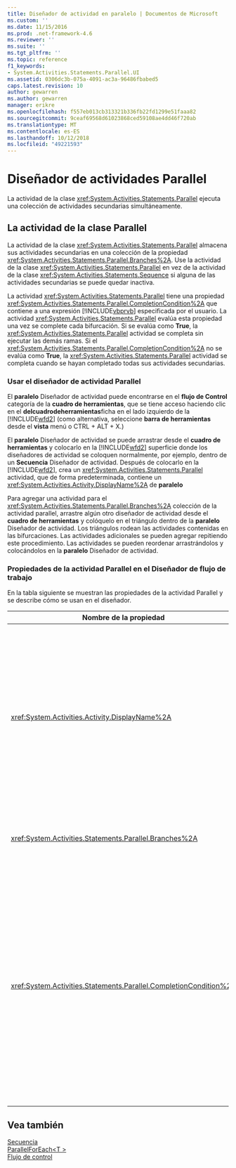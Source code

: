 ```yaml
---
title: Diseñador de actividad en paralelo | Documentos de Microsoft
ms.custom: ''
ms.date: 11/15/2016
ms.prod: .net-framework-4.6
ms.reviewer: ''
ms.suite: ''
ms.tgt_pltfrm: ''
ms.topic: reference
f1_keywords:
- System.Activities.Statements.Parallel.UI
ms.assetid: 0306dc3b-075a-4091-ac3a-96486fbabed5
caps.latest.revision: 10
author: gewarren
ms.author: gewarren
manager: erikre
ms.openlocfilehash: f557eb013cb313321b336fb22fd1299e51faaa82
ms.sourcegitcommit: 9ceaf69568d61023868ced59108ae4dd46f720ab
ms.translationtype: MT
ms.contentlocale: es-ES
ms.lasthandoff: 10/12/2018
ms.locfileid: "49221593"
---
```

# <a name="parallel-activity-designer"></a>Diseñador de actividades Parallel
La actividad de la clase <xref:System.Activities.Statements.Parallel> ejecuta una colección de actividades secundarias simultáneamente.  
  
## <a name="the-parallel-activity"></a>La actividad de la clase Parallel  
 La actividad de la clase <xref:System.Activities.Statements.Parallel> almacena sus actividades secundarias en una colección de la propiedad <xref:System.Activities.Statements.Parallel.Branches%2A>. Use la actividad de la clase <xref:System.Activities.Statements.Parallel> en vez de la actividad de la clase <xref:System.Activities.Statements.Sequence> si alguna de las actividades secundarias se puede quedar inactiva.  
  
 La actividad <xref:System.Activities.Statements.Parallel> tiene una propiedad <xref:System.Activities.Statements.Parallel.CompletionCondition%2A> que contiene a una expresión [!INCLUDE[vbprvb](../includes/vbprvb-md.md)] especificada por el usuario. La actividad <xref:System.Activities.Statements.Parallel> evalúa esta propiedad una vez se complete cada bifurcación. Si se evalúa como **True**, la <xref:System.Activities.Statements.Parallel> actividad se completa sin ejecutar las demás ramas. Si el <xref:System.Activities.Statements.Parallel.CompletionCondition%2A> no se evalúa como **True**, la <xref:System.Activities.Statements.Parallel> actividad se completa cuando se hayan completado todas sus actividades secundarias.  
  
### <a name="using-the-parallel-activity-designer"></a>Usar el diseñador de actividad Parallel  
 El **paralelo** Diseñador de actividad puede encontrarse en el **flujo de Control** categoría de la **cuadro de herramientas**, que se tiene acceso haciendo clic en el **delcuadrodeherramientas**ficha en el lado izquierdo de la [!INCLUDE[wfd2](../includes/wfd2-md.md)] (como alternativa, seleccione **barra de herramientas** desde el **vista** menú o CTRL + ALT + X.)  
  
 El **paralelo** Diseñador de actividad se puede arrastrar desde el **cuadro de herramientas** y colocarlo en la [!INCLUDE[wfd2](../includes/wfd2-md.md)] superficie donde los diseñadores de actividad se coloquen normalmente, por ejemplo, dentro de un **Secuencia** Diseñador de actividad. Después de colocarlo en la [!INCLUDE[wfd2](../includes/wfd2-md.md)], crea un <xref:System.Activities.Statements.Parallel> actividad, que de forma predeterminada, contiene un <xref:System.Activities.Activity.DisplayName%2A> de **paralelo**  
  
 Para agregar una actividad para el <xref:System.Activities.Statements.Parallel.Branches%2A> colección de la actividad parallel, arrastre algún otro diseñador de actividad desde el **cuadro de herramientas** y colóquelo en el triángulo dentro de la **paralelo** Diseñador de actividad. Los triángulos rodean las actividades contenidas en las bifurcaciones. Las actividades adicionales se pueden agregar repitiendo este procedimiento. Las actividades se pueden reordenar arrastrándolos y colocándolos en la **paralelo** Diseñador de actividad.  
  
### <a name="parallel-activity-properties-in-the-workflow-designer"></a>Propiedades de la actividad Parallel en el Diseñador de flujo de trabajo  
 En la tabla siguiente se muestran las propiedades de la actividad Parallel y se describe cómo se usan en el diseñador.  
  
|Nombre de la propiedad|Obligatorio|Uso|  
|-------------------|--------------|-----------|  
|<xref:System.Activities.Activity.DisplayName%2A>|False|Especifica el nombre para mostrar descriptivo del diseñador de actividades en el encabezado. El valor predeterminado es **paralelo**. El valor se puede editar, opcionalmente, en el **propiedades** cuadrícula o directamente en el encabezado del Diseñador de actividad.|  
|<xref:System.Activities.Statements.Parallel.Branches%2A>|True|Contiene la colección de actividades secundarias que se van a ejecutar.|  
|<xref:System.Activities.Statements.Parallel.CompletionCondition%2A>|False|Se evalúa cuando se completa una bifurcación. Si se evalúa como **True**, a continuación, programados bifurcaciones pendientes se cancelan. Si esta propiedad no se ha establecido o se evalúa como **False**, la actividad se completa cuando se hayan completado todas sus actividades secundarias. El valor predeterminado es **null**.|  
  
## <a name="see-also"></a>Vea también  
 [Secuencia](../workflow-designer/sequence-activity-designer.md)   
 [ParallelForEach\<T >](../workflow-designer/parallelforeach-t-activity-designer.md)   
 [Flujo de control](../workflow-designer/control-flow-activity-designers.md)